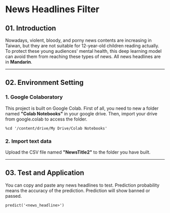 # News Headlines Filter


## 01. Introduction
Nowadays, violent, bloody, and porny news contents are increasing in Taiwan, but they are not suitable for 12-year-old children reading actually. To protect these young audiences' mental health, this deep learning model can avoid them from reaching these types of news. All news headlines are in **Mandarin**.
***
## 02. Environment Setting
### 1. Google Colaboratory
This project is built on Google Colab. First of all, you need to new a folder named **"Colab Notebooks"** in your google drive. Then, import your drive from google.colab to access the folder.
```
%cd '/content/drive/My Drive/Colab Notebooks'
```
### 2. Import text data
Upload the CSV file named **"NewsTitle2"** to the folder you have built.
***
## 03. Test and Application
You can copy and paste any news headlines to test.
Prediction probability means the accuracy of the prediction.
Prediction will show banned or passed.
```
predict('<news_headline>')
```

